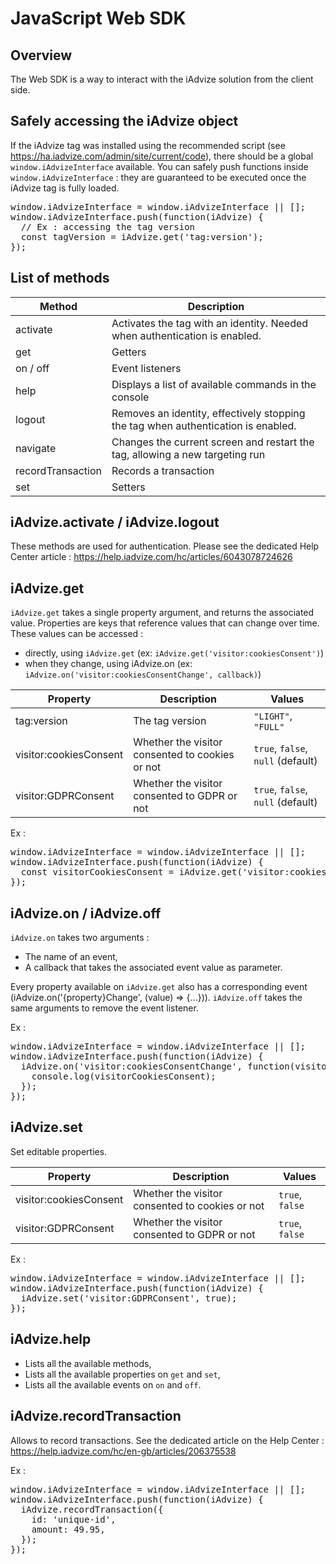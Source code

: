 # JavaScript Web SDK

## Overview <span hidden>Web SDK</span>

The Web SDK is a way to interact with the iAdvize solution from the client side.

## Safely accessing the iAdvize object

If the iAdvize tag was installed using the recommended script (see https://ha.iadvize.com/admin/site/current/code), there should be a global `window.iAdvizeInterface` available. You can safely push functions inside `window.iAdvizeInterface` : they are guaranteed to be executed once the iAdvize tag is fully loaded. 

<pre class="prettyprint lang-js">
window.iAdvizeInterface = window.iAdvizeInterface || [];
window.iAdvizeInterface.push(function(iAdvize) {
  // Ex : accessing the tag version
  const tagVersion = iAdvize.get('tag:version');
});
</pre>

## List of methods
| Method                   | Description                                                                                                |
|--------------------------|------------------------------------------------------------------------------------------------------------|
| activate                 | Activates the tag with an identity. Needed when authentication is enabled.                                 |
| get                      | Getters                                                                                                    |
| on / off                 | Event listeners                                                                                            |
| help                     | Displays a list of available commands in the console                                                       |
| logout                   | Removes an identity, effectively stopping the tag when authentication is enabled.                          |
| navigate                 | Changes the current screen and restart the tag, allowing a new targeting run                               |
| recordTransaction        | Records a transaction                                                                                      |
| set                      | Setters                                                                                                    |

## iAdvize.activate / iAdvize.logout
These methods are used for authentication. Please see the dedicated Help Center article : https://help.iadvize.com/hc/articles/6043078724626

## iAdvize.get

`iAdvize.get` takes a single property argument, and returns the associated value. Properties are keys that reference values that can change over time. These values can be accessed : 
- directly, using `iAdvize.get` (ex: `iAdvize.get('visitor:cookiesConsent')`)
- when they change, using iAdvize.on (ex: `iAdvize.on('visitor:cookiesConsentChange', callback)`)


| Property                         | Description                                            | Values                       |
|----------------------------------|--------------------------------------------------------|------------------------------|
| tag:version                      | The tag version                                        | `"LIGHT"`, `"FULL"`                   |
| visitor:cookiesConsent           | Whether the visitor consented to cookies or not        | `true`,  `false`, `null` (default) |
| visitor:GDPRConsent              | Whether the visitor consented to GDPR or not           | `true`,  `false`, `null` (default) |

Ex : 
<pre class="prettyprint lang-js">
window.iAdvizeInterface = window.iAdvizeInterface || [];
window.iAdvizeInterface.push(function(iAdvize) {
  const visitorCookiesConsent = iAdvize.get('visitor:cookiesConsent');
});
</pre>


## iAdvize.on / iAdvize.off
`iAdvize.on` takes two arguments : 
- The name of an event,
- A callback that takes the associated event value as parameter.

Every property available on `iAdvize.get` also has a corresponding event (iAdvize.on('{property}Change', (value) => {...})).
`iAdvize.off` takes the same arguments to remove the event listener.

Ex : 
<pre class="prettyprint lang-js">
window.iAdvizeInterface = window.iAdvizeInterface || [];
window.iAdvizeInterface.push(function(iAdvize) {
  iAdvize.on('visitor:cookiesConsentChange', function(visitorCookiesConsent) {
    console.log(visitorCookiesConsent);
  });
});
</pre>

## iAdvize.set
Set editable properties.

| Property                         | Description                                            | Values                       |
|----------------------------------|--------------------------------------------------------|------------------------------|
| visitor:cookiesConsent           | Whether the visitor consented to cookies or not        | `true`, `false` |
| visitor:GDPRConsent              | Whether the visitor consented to GDPR or not           | `true`, `false` |

Ex : 
<pre class="prettyprint lang-js">
window.iAdvizeInterface = window.iAdvizeInterface || [];
window.iAdvizeInterface.push(function(iAdvize) {
  iAdvize.set('visitor:GDPRConsent', true);
});
</pre>

## iAdvize.help
- Lists all the available methods,
- Lists all the available properties on `get` and `set`,
- Lists all the available events on `on` and `off`. 

## iAdvize.recordTransaction
Allows to record transactions. See the dedicated article on the Help Center : https://help.iadvize.com/hc/en-gb/articles/206375538

Ex : 
<pre class="prettyprint lang-js">
window.iAdvizeInterface = window.iAdvizeInterface || [];
window.iAdvizeInterface.push(function(iAdvize) {
  iAdvize.recordTransaction({
    id: 'unique-id',
    amount: 49.95,
  });
});
</pre>